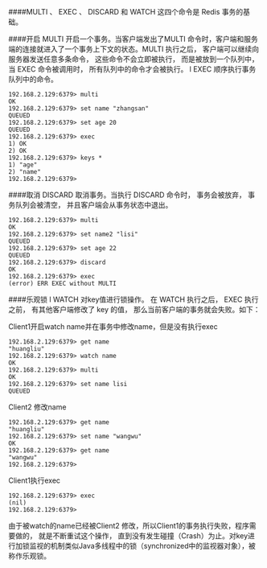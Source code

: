 ####MULTI 、 EXEC 、 DISCARD 和 WATCH 这四个命令是 Redis 事务的基础。

####开启
MULTI 开启一个事务。当客户端发出了MULTI 命令时，客户端和服务端的连接就进入了一个事务上下文的状态。MULTI 执行之后， 客户端可以继续向服务器发送任意多条命令， 这些命令不会立即被执行， 而是被放到一个队列中， 当 EXEC 命令被调用时， 所有队列中的命令才会被执行。
l EXEC 顺序执行事务队列中的命令。
```shell
192.168.2.129:6379> multi
OK
192.168.2.129:6379> set name "zhangsan"
QUEUED
192.168.2.129:6379> set age 20
QUEUED
192.168.2.129:6379> exec
1) OK
2) OK
192.168.2.129:6379> keys *
1) "age"
2) "name"
192.168.2.129:6379>
```
####取消
DISCARD 取消事务。当执行 DISCARD 命令时， 事务会被放弃， 事务队列会被清空， 并且客户端会从事务状态中退出。

```
192.168.2.129:6379> multi
OK
192.168.2.129:6379> set name2 "lisi"
QUEUED
192.168.2.129:6379> set age 22
QUEUED
192.168.2.129:6379> discard
OK
192.168.2.129:6379> exec
(error) ERR EXEC without MULTI
```
####乐观锁
l WATCH 对key值进行锁操作。 在 WATCH 执行之后， EXEC 执行之前， 有其他客户端修改了 key 的值， 那么当前客户端的事务就会失败。如下：

Client1开启watch name并在事务中修改name，但是没有执行exec
```
192.168.2.129:6379> get name
"huangliu"
192.168.2.129:6379> watch name
OK
192.168.2.129:6379> multi
OK
192.168.2.129:6379> set name lisi
QUEUED
```
Client2 修改name
```
192.168.2.129:6379> get name
"huangliu"
192.168.2.129:6379> set name "wangwu"
OK
192.168.2.129:6379> get name
"wangwu"
192.168.2.129:6379>
```
Client1执行exec
```
192.168.2.129:6379> exec
(nil)
192.168.2.129:6379>
```
由于被watch的name已经被Client2 修改，所以Client1的事务执行失败，程序需要做的， 就是不断重试这个操作， 直到没有发生碰撞（Crash）为止。对key进行加锁监视的机制类似Java多线程中的锁（synchronized中的监视器对象），被称作乐观锁。

